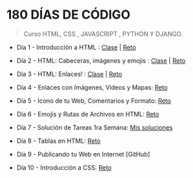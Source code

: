 # 180 DÍAS DE CÓDIGO

> Curso HTML, CSS , JAVASCRIPT , PYTHON Y DJANGO.

 - Día 1 - Introducción a HTML :  [Clase](https://omairapalacios.github.io/180-dias-de-codigo/dia1/clase.html) | [Reto](https://omairapalacios.github.io/180-dias-de-codigo/dia1/reto.html)

 - Día 2 - HTML: Cabeceras, imágenes y emojis :  [Clase](https://omairapalacios.github.io/180-dias-de-codigo/dia2/clase.html) | [Reto](https://omairapalacios.github.io/180-dias-de-codigo/dia2/reto.html)

 - Día 3 - HTML: Enlaces! :  [Clase](https://omairapalacios.github.io/180-dias-de-codigo/dia3/clase.html) | [Reto](https://omairapalacios.github.io/180-dias-de-codigo/dia3/reto/index.html)

 - Día 4 - Enlaces con Imágenes, Videos y Mapas: [Reto](https://omairapalacios.github.io/180-dias-de-codigo/dia4/reto.html)

 - Día 5 - Icono de tu Web, Comentarios y Formato: [Reto](https://omairapalacios.github.io/180-dias-de-codigo/dia5/reto.html)

 - Día 6 - Emojis y Rutas de Archivos en HTML: [Reto](https://omairapalacios.github.io/180-dias-de-codigo/dia6/reto.html)

 - Día 7 - Solución de Tareas 1ra Semana: [Mis soluciones](https://omairapalacios.github.io/180-dias-de-codigo/dia7/reto.html)

 - Día 8 - Tablas en HTML: [Reto](https://omairapalacios.github.io/180-dias-de-codigo/dia8/reto.html)

 - Día 9 - Publicando tu Web en Internet [GitHub]

 - Día 10 - Introducción a CSS: [Reto](https://omairapalacios.github.io/180-dias-de-codigo/dia10/reto.html)